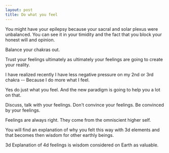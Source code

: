 ```yaml
---
layout: post
title: Do what you feel
---
```


You might have your epilepsy because your sacral and solar plexus were unbalanced.
You can see it in your timidity and the fact that you block your honest will and opinion.

Balance your chakras out.

Trust your feelings ultimately as ultimately your feelings are going to create your reality.

I have realized recently I have less negative pressure on my 2nd or 3rd chakra --
Because I do more what I feel.

Yes do just what you feel.
And the new paradigm is going to help you a lot on that.

Discuss, talk with your feelings.
Don't convince your feelings.
Be convinced by your feelings.

Feelings are always right.
They come from the omniscient higher self.

You will find an explanation of why you felt this way with 3d elements and that becomes then wisdom for other earthly beings.

3d Explanation of 4d feelings is wisdom considered on Earth as valuable.
